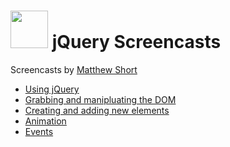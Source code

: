 # <img src="https://cloud.githubusercontent.com/assets/7833470/10423298/ea833a68-7079-11e5-84f8-0a925ab96893.png" width="60"> jQuery Screencasts

Screencasts by <a href="https://www.youtube.com/channel/UCYzPY5K4aGFAf0OvCr4Wk_Q/playlists" target="_blank">Matthew Short</a>

* <a href="https://www.youtube.com/watch?v=BOG6CG1ZhBM" target="_blank">Using jQuery</a>
* <a href="https://www.youtube.com/watch?v=jkNB7jdrvc8" target="_blank">Grabbing and manipluating the DOM</a>
* <a href="https://www.youtube.com/watch?v=cN_zo7bh7Wk" target="_blank">Creating and adding new elements</a>
* <a href="https://www.youtube.com/watch?v=QXHzbvkqTSc" target="_blank">Animation</a>
* <a href="https://www.youtube.com/watch?v=OTRW-OGQp5c" target="_blank">Events</a>

